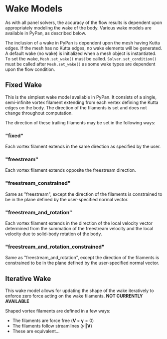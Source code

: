 # Wake Models

As with all panel solvers, the accuracy of the flow results is dependent upon appropriately modeling the wake of the body. Various wake models are available in PyPan, as described below.

The inclusion of a wake in PyPan is dependent upon the mesh having Kutta edges. If the mesh has no Kutta edges, no wake elements will be generated. A default wake (no wake) is initialized when a mesh object is instantiated. To set the wake, ```Mesh.set_wake()``` must be called. ```Solver.set_condition()``` must be called after ```Mesh.set_wake()``` as some wake types are dependent upon the flow condition.

## Fixed Wake

This is the simplest wake model available in PyPan. It consists of a single, semi-infinite vortex filament extending from each vertex defining the Kutta edges on the body. The direction of the filaments is set and does not change throughout computation.

The direction of these trailing filaments may be set in the following ways:

### "fixed"

Each vortex filament extends in the same direction as specified by the user.

### "freestream"

Each vortex filament extends opposite the freestream direction.

### "freestream_constrained"

Same as "freestream", except the direction of the filaments is constrained to be in the plane defined by the user-specified normal vector.

### "freestream_and_rotation"

Each vortex filament extends in the direction of the local velocity vector determined from the summation of the freestream velocity and the local velocity due to solid-body rotation of the body.

### "freestream_and_rotation_constrained"

Same as "freestream_and_rotation", except the direction of the filaments is constrained to be in the plane defined by the user-specified normal vector.

## Iterative Wake

This wake model allows for updating the shape of the wake iteratively to enforce zero force acting on the wake filaments. **NOT CURRENTLY AVAILABLE**

Shaped vortex filaments are defined in a few ways:

* The filaments are force free ($\mathbf{V}\times\mathbf{\gamma}=0$)
* The filaments follow streamlines ($\gamma || \mathbf{V}$)
* These are equivalent...
